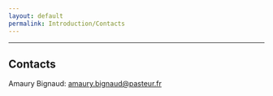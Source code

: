 ```yaml
---
layout: default
permalink: Introduction/Contacts
---
```


---
## Contacts 

Amaury Bignaud: [amaury.bignaud@pasteur.fr](mailto:amaury.bignaud@pasteur.fr)
